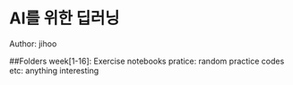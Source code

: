 # AI를 위한 딥러닝
Author: jihoo

##Folders
week[1-16]: Exercise notebooks
pratice: random practice codes
etc: anything interesting
